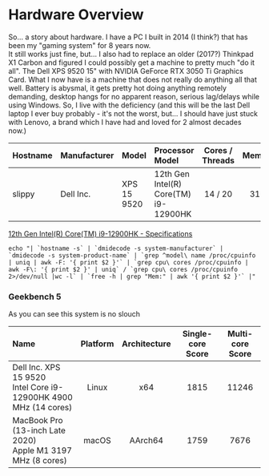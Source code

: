 # Hardware Overview

So... a story about hardware.  I have a PC I built in 2014 (I think?) that has been my "gaming system" for 8 years now.  
It still works just fine, but... I also had to replace an older (2017?) Thinkpad X1 Carbon and figured I could possibly get a machine to pretty much "do it all".  The Dell XPS 9520 15" with NVIDIA GeForce RTX 3050 Ti Graphics Card.   What I now have is a machine that does not really do anything all that well.  Battery is abysmal, it gets pretty hot doing anything remotely demanding, desktop hangs for no apparent reason, serious lag/delays while using Windows.  So, I live with the deficiency (and this will be the last Dell laptop I ever buy probably - it's not the worst, but... I should have just stuck with Lenovo, a brand which I have had and loved for 2 almost decades now.)


| Hostname | Manufacturer | Model       | Processor Model                        | Cores / Threads | Memory |
|:---------|:-------------|:------------|:---------------------------------------|:--------:|:----:|
| slippy   | Dell Inc.    | XPS 15 9520 |  12th Gen Intel(R) Core(TM) i9-12900HK |  14 / 20 | 31Gi |

[12th Gen Intel(R) Core(TM) i9-12900HK - Specifications](https://www.intel.com/content/www/us/en/products/sku/132215/intel-core-i912900hk-processor-24m-cache-up-to-5-00-ghz/specifications.html)

```
echo "| `hostname -s` | `dmidecode -s system-manufacturer` | `dmidecode -s system-product-name` | `grep ^model\ name /proc/cpuinfo | uniq | awk -F: '{ print $2 }'` | `grep cpu\ cores /proc/cpuinfo | awk -F\: '{ print $2 }' | uniq` / `grep cpu\ cores /proc/cpuinfo 2>/dev/null |wc -l` | `free -h | grep "Mem:" | awk '{ print $2 }'` |"
```

### Geekbench 5

As you can see this system is no slouch

| Name | Platform | Architecture | Single-core Score | Multi-core Score | 
|:---------------------------------------------------------------------|:-----:|:-------:|:----:|:-----:|
| Dell Inc. XPS 15 9520 <BR> Intel Core i9-12900HK 4900 MHz (14 cores) | Linux | x64     | 1815 | 11246 | 
| MacBook Pro (13-inch Late 2020) <BR> Apple M1 3197 MHz (8 cores)     | macOS | AArch64 | 1759 | 7676  |
